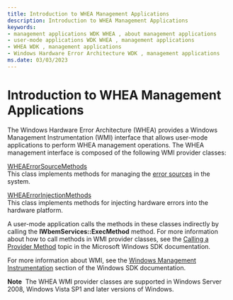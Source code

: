 ```yaml
---
title: Introduction to WHEA Management Applications
description: Introduction to WHEA Management Applications
keywords:
- management applications WDK WHEA , about management applications
- user-mode applications WDK WHEA , management applications
- WHEA WDK , management applications
- Windows Hardware Error Architecture WDK , management applications
ms.date: 03/03/2023
---
```


# Introduction to WHEA Management Applications


The Windows Hardware Error Architecture (WHEA) provides a Windows Management Instrumentation (WMI) interface that allows user-mode applications to perform WHEA management operations. The WHEA management interface is composed of the following WMI provider classes:

<a href="" id="wheaerrorsourcemethods"></a>[WHEAErrorSourceMethods](/windows-hardware/drivers/ddi/_whea/)  
This class implements methods for managing the [error sources](hardware-errors-and-error-sources.md) in the system.

<a href="" id="wheaerrorinjectionmethods"></a>[WHEAErrorInjectionMethods](/windows-hardware/drivers/ddi/_whea/)  
This class implements methods for injecting hardware errors into the hardware platform.

A user-mode application calls the methods in these classes indirectly by calling the **IWbemServices::ExecMethod** method. For more information about how to call methods in WMI provider classes, see the [Calling a Provider Method](/windows/win32/wmisdk/calling-a-provider-method) topic in the Microsoft Windows SDK documentation.

For more information about WMI, see the [Windows Management Instrumentation](/windows/win32/wmisdk/wmi-start-page) section of the Windows SDK documentation.

**Note**  The WHEA WMI provider classes are supported in Windows Server 2008, Windows Vista SP1 and later versions of Windows.

 

